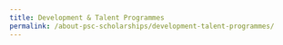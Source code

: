 ```yaml
---
title: Development & Talent Programmes
permalink: /about-psc-scholarships/development-talent-programmes/
---
```

